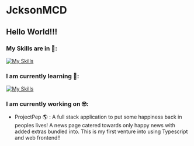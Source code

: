 # JcksonMCD
## Hello World!!! 

### My Skills are in :hot_face::
[![My Skills](https://skillicons.dev/icons?i=java,go,spring,postgres,postman,docker,aws,androidstudio,figma,git,github)](https://skillicons.dev)

### I am currently learning :exploding_head::
[![My Skills](https://skillicons.dev/icons?i=typescript,js,css,html,react)](https://skillicons.dev)

### I am currently working on :nerd_face::
- ProjectPep :earth_americas: : A full stack application to put some happiness back in peoples lives! A news page catered towards only happy news with added extras bundled into. This is my first venture into using Typescript and web frontend!! 

